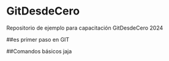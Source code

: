 # GitDesdeCero
Repositorio de ejemplo para capacitación GitDesdeCero 2024

##es primer paso en GIT

##Comandos básicos jaja

